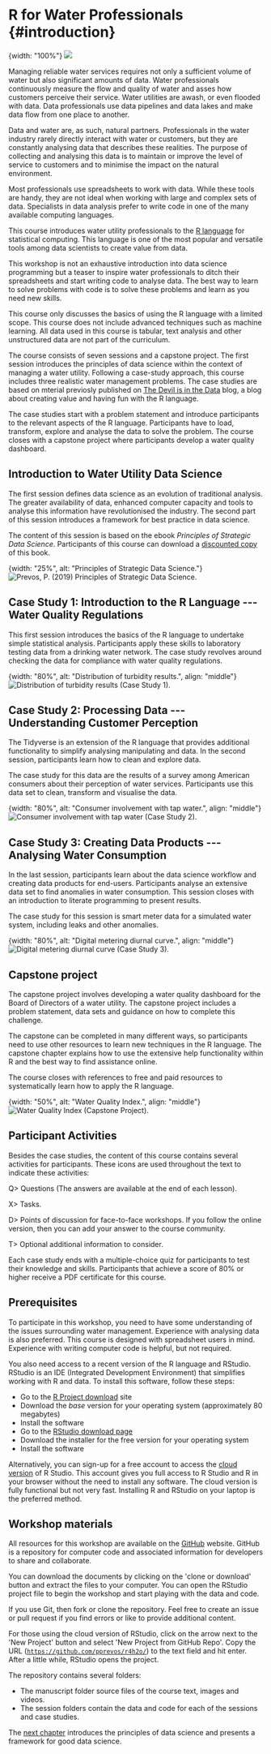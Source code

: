 # R for Water Professionals {#introduction}
{width: "100%"}
![](resources/session0/r4h2o-logo.png)

Managing reliable water services requires not only a sufficient volume of water but also significant amounts of data. Water professionals continuously measure the flow and quality of water and asses how customers perceive their service. Water utilities are awash, or even flooded with data. Data professionals use data pipelines and data lakes and make data flow from one place to another.

Data and water are, as such, natural partners. Professionals in the water industry rarely directly interact with water or customers, but they are constantly analysing data that describes these realities. The purpose of collecting and analysing this data is to maintain or improve the level of service to customers and to minimise the impact on the natural environment.

Most professionals use spreadsheets to work with data. While these tools are handy, they are not ideal when working with large and complex sets of data. Specialists in data analysis prefer to write code in one of the many available computing languages. 

This course introduces water utility professionals to the [R language](https://en.wikipedia.org/wiki/R_(programming_language)) for statistical computing. This language is one of the most popular and versatile tools among data scientists to create value from data.

This workshop is not an exhaustive introduction into data science programming but a teaser to inspire water professionals to ditch their spreadsheets and start writing code to analyse data. The best way to learn to solve problems with code is to solve these problems and learn as you need new skills.

This course only discusses the basics of using the R language with a limited scope. This course does not include advanced techniques such as machine learning. All data used in this course is tabular, text analysis and other unstructured data are not part of the curriculum.

The course consists of seven sessions and a capstone project. The first session introduces the principles of data science within the context of managing a water utility. Following a case-study approach, this course includes three realistic water management problems. The case studies are based on mterial previosly published on [The Devil is in the Data](https://lucidmanager.org/data-science/) blog, a blog about creating value and having fun with the R language.

The case studies start with a problem statement and introduce participants to the relevant aspects of the R language. Participants have to load, transform, explore and analyse the data to solve the problem. The course closes with a capstone project where participants develop a water quality dashboard.

## Introduction to Water Utility Data Science
The first session defines data science as an evolution of traditional analysis. The greater availability of data, enhanced computer capacity and tools to analyse this information have revolutionised the industry. The second part of this session introduces a framework for best practice in data science.

The content of this session is based on the ebook *Principles of Strategic Data Science*. Participants of this course can download a [discounted copy](http://leanpub.com/strategic_data_science/c/r4h2o) of this book.

{width: "25%", alt: "Principles of Strategic Data Science."}
![Prevos, P. (2019) Principles of Strategic Data Science.](resources/session0/StrategicDataScience.jpg)

## Case Study 1: Introduction to the R Language --- Water Quality Regulations
This first session introduces the basics of the R language to undertake simple statistical analysis. Participants apply these skills to laboratory testing data from a drinking water network. The case study revolves around checking the data for compliance with water quality regulations.

{width: "80%", alt: "Distribution of turbidity results.", align: "middle"}
![Distribution of turbidity results (Case Study 1).](resources/session3/boxplot-zones.png)

## Case Study 2: Processing Data --- Understanding Customer Perception
The Tidyverse is an extension of the R language that provides additional functionality to simplify analysing manipulating and data. In the second session, participants learn how to clean and explore data.

The case study for this data are the results of a survey among American consumers about their perception of water services. Participants use this data set to clean, transform and visualise the data.

{width: "80%", alt: "Consumer involvement with tap water.", align: "middle"}
![Consumer involvement with tap water (Case Study 2).](resources/session5/pii_boxplot.png)

## Case Study 3: Creating Data Products --- Analysing Water Consumption
In the last session, participants learn about the data science workflow and creating data products for end-users. Participants analyse an extensive data set to find anomalies in water consumption. This session closes with an introduction to literate programming to present results.

The case study for this session is smart meter data for a simulated
water system, including leaks and other anomalies.

{width: "80%", alt: "Digital metering diurnal curve.", align: "middle"}
![Digital metering diurnal curve (Case Study 3).](resources/session7/model-diurnal.png)

## Capstone project
The capstone project involves developing a water quality dashboard for the Board of Directors of a water utility. The capstone project includes a problem statement, data sets and guidance on how to complete this challenge.

The capstone can be completed in many different ways, so participants need to use other resources to learn new techniques in the R language. The capstone chapter explains how to use the extensive help functionality within R and the best way to find assistance online.

The course closes with references to free and paid resources to systematically learn how to apply the R language.

{width: "50%", alt: "Water Quality Index.", align: "middle"}
![Water Quality Index (Capstone Project).](resources/session0/water-quality-index.png)

## Participant Activities
Besides the case studies, the content of this course contains several activities for participants. These icons are used throughout the text to indicate these activities:

Q> Questions (The answers are available at the end of each lesson).

X> Tasks.

D> Points of discussion for face-to-face workshops. If you follow the online version, then you can add your answer to the course community.

T> Optional additional information to consider.

Each case study ends with a multiple-choice quiz for participants to test their knowledge and skills. Participants that achieve a score of 80% or higher receive a PDF certificate for this course.

## Prerequisites
To participate in this workshop, you need to have some understanding of the issues surrounding water management. Experience with analysing data is also preferred. This course is designed with spreadsheet users in mind. Experience with writing computer code is helpful, but not required. 

You also need access to a recent version of the R language and RStudio. RStudio is an IDE (Integrated Development Environment) that simplifies working with R and data. To install this software, follow these steps:

* Go to the [R Project download](https://cran.r-project.org/) site
* Download the *base* version for your operating system (approximately 80 megabytes)
* Install the software
* Go to the [RStudio download page](https://www.rstudio.com/products/rstudio/download/)
* Download the installer for the free version for your operating system
* Install the software

Alternatively, you can sign-up for a free account to access the [cloud version](https://rstudio.cloud/) of R Studio. This account gives you full access to R Studio and R in your browser without the need to install any software. The cloud version is fully functional but not very fast. Installing R and RStudio on your laptop is the preferred method.

## Workshop materials
All resources for this workshop are available on the [GitHub](https://github.com/pprevos/r4h2o/) website. GitHub is a repository for computer code and associated information for developers to share and collaborate.

You can download the documents by clicking on the 'clone or download' button and extract the files to your computer. You can open the RStudio project file to begin the workshop and start playing with the data and code.

If you use Git, then fork or clone the repository. Feel free to create an issue or pull request if you find errors or like to provide additional content.

For those using the cloud version of RStudio, click on the arrow next to the 'New Project' button and select 'New Project from GitHub Repo'. Copy the URL ([`https://github.com/pprevos/r4h2o/`](https://github.com/pprevos/r4h2o/)) to the text field and hit enter. After a little while, RStudio opens the project.

The repository contains several folders:
* The manuscript folder source files of the course text, images and videos.
* The session folders contain the data and code for each of the sessions and case studies.

The [next chapter](#datascience) introduces the principles of data science and presents a framework for good data science.

